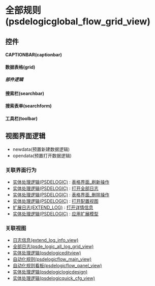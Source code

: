 # 全部规则(psdelogicglobal_flow_grid_view)  <!-- {docsify-ignore-all} -->



## 控件
#### CAPTIONBAR(captionbar)
#### 数据表格(grid)

##### 部件逻辑
#### 搜索栏(searchbar)
#### 搜索表单(searchform)
#### 工具栏(toolbar)

## 视图界面逻辑
  * newdata(预置新建数据逻辑)
  * opendata(预置打开数据逻辑)


### 关联界面行为
  * [实体处理逻辑(PSDELOGIC)](module/extension/PSDELogic) : [表格界面_刷新操作](module/extension/PSDELogic#界面行为)
  * [实体处理逻辑(PSDELOGIC)](module/extension/PSDELogic) : [打开全部日志](module/extension/PSDELogic#界面行为)
  * [实体处理逻辑(PSDELOGIC)](module/extension/PSDELogic) : [表格界面_删除操作](module/extension/PSDELogic#界面行为)
  * [实体处理逻辑(PSDELOGIC)](module/extension/PSDELogic) : [打开配置视图](module/extension/PSDELogic#界面行为)
  * [扩展日志(EXTEND_LOG)](module/Base/extend_log) : [打开详情信息](module/Base/extend_log#界面行为)
  * [实体处理逻辑(PSDELOGIC)](module/extension/PSDELogic) : [应用扩展模型](module/extension/PSDELogic#界面行为)

### 关联视图
  * [日志信息(extend_log_info_view)](app/view/extend_log_info_view)
  * [全部日志(psde_logic_all_log_grid_view)](app/view/psde_logic_all_log_grid_view)
  * [实体处理逻辑(psdelogiceditview)](app/view/psdelogiceditview)
  * [自动化规则(psdelogicflow_main_view)](app/view/psdelogicflow_main_view)
  * [自动化规则看板(psdelogicflow_panel_view)](app/view/psdelogicflow_panel_view)
  * [实体处理逻辑(psdelogiclogicdesign)](app/view/psdelogiclogicdesign)
  * [实体处理逻辑(psdelogicquick_cfg_view)](app/view/psdelogicquick_cfg_view)

<script>
 const { createApp } = Vue
  createApp({
    data() {
      return {

      }
    }
  }).use(ElementPlus).mount('#app')
</script>